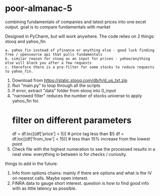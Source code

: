# poor-almanac-5

combining fundamentals of companies and latest prices into one excel output. 
goal is to compare fundamentals with market 

Designed in PyCharm, but will work anywhere. The code relies on 2 things: stooq and yahoo_fin 

    a. yahoo_fin instead of yfinance or anything else - good luck finding free / opensource api that pulls fundamentals 
    b. similar reason for stooq as an input for prices - yahoo/anything else will block you after a few requests
    c. therefore there is a pre-filter for some stocks to reduce requests to yahoo_fin.
   
1. Download from https://static.stooq.com/db/h/d_us_txt.zip
2. Run "main.py" to loop through all the scripts
3. If error, extract "data" folder from stooq into 0_input
4. "narrowed filter" reduces the number of stocks universe to apply yahoo_fin for.
   # filter on different parameters
   df = df.loc[(df['price'] < 5)] # price tag less than $5 
   df = df.loc[(df['from_low'] < 15)] # less than 15% increase from the lowest point
5. Check file with the highest numeration to see the processed results in a neat view. everything in between is for checks / curiosity.

things to add in the future: 
1. Info from options chains: mainly if there are options and what is the IV on nearest calls. Maybe open interest. 
2. FINRA data to gauge short interest. question is how to find good info with as little latency as possible.  
